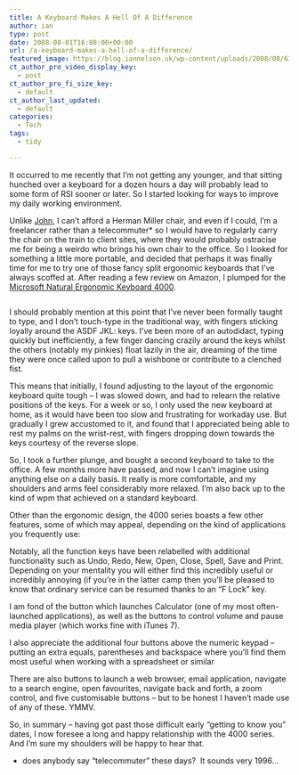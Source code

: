 ```yaml
---
title: A Keyboard Makes A Hell Of A Difference
author: ian
type: post
date: 2008-08-01T16:08:00+00:00
url: /a-keyboard-makes-a-hell-of-a-difference/
featured_image: https://blog.iannelson.uk/wp-content/uploads/2008/08/61b4lHKlNYL._SL1205_-3.jpg
ct_author_pro_video_display_key:
  - post
ct_author_pro_fi_size_key:
  - default
ct_author_last_updated:
  - default
categories:
  - Tech
tags:
  - tidy

---
```

It occurred to me recently that I&#8217;m not getting any younger, and that sitting hunched over a keyboard for a dozen hours a day will probably lead to some form of RSI sooner or later. So I started looking for ways to improve my daily working environment.

Unlike [John][1], I can&#8217;t afford a Herman Miller chair, and even if I could, I&#8217;m a freelancer rather than a telecommuter* so I would have to regularly carry the chair on the train to client sites, where they would probably ostracise me for being a weirdo who brings his own chair to the office. So I looked for something a little more portable, and decided that perhaps it was finally time for me to try one of those fancy split ergonomic keyboards that I&#8217;ve always scoffed at. After reading a few review on Amazon, I plumped for the [Microsoft Natural Ergonomic Keyboard 4000][2].<figure class="kg-card kg-image-card">

<img decoding="async" src="https://blog.iannelson.uk/wp-content/uploads/2023/08/61b4lHKlNYL._SL1205_-2.jpg" class="kg-image" alt loading="lazy" /> </figure> 

I should probably mention at this point that I&#8217;ve never been formally taught to type, and I don&#8217;t touch-type in the traditional way, with fingers sticking loyally around the ASDF JKL: keys. I&#8217;ve been more of an autodidact, typing quickly but inefficiently, a few finger dancing crazily around the keys whilst the others (notably my pinkies) float lazily in the air, dreaming of the time they were once called upon to pull a wishbone or contribute to a clenched fist.

This means that initially, I found adjusting to the layout of the ergonomic keyboard quite tough &#8211; I was slowed down, and had to relearn the relative positions of the keys. For a week or so, I only used the new keyboard at home, as it would have been too slow and frustrating for workaday use. But gradually I grew accustomed to it, and found that I appreciated being able to rest my palms on the wrist-rest, with fingers dropping down towards the keys courtesy of the reverse slope.

So, I took a further plunge, and bought a second keyboard to take to the office. A few months more have passed, and now I can&#8217;t imagine using anything else on a daily basis. It really is more comfortable, and my shoulders and arms feel considerably more relaxed. I&#8217;m also back up to the kind of wpm that achieved on a standard keyboard.

Other than the ergonomic design, the 4000 series boasts a few other features, some of which may appeal, depending on the kind of applications you frequently use:

Notably, all the function keys have been relabelled with additional functionality such as Undo, Redo, New, Open, Close, Spell, Save and Print. Depending on your mentality you will either find this incredibly useful or incredibly annoying (if you&#8217;re in the latter camp then you&#8217;ll be pleased to know that ordinary service can be resumed thanks to an &#8220;F Lock&#8221; key.

I am fond of the button which launches Calculator (one of my most often-launched applications), as well as the buttons to control volume and pause media player (which works fine with iTunes 7).

I also appreciate the additional four buttons above the numeric keypad &#8211; putting an extra equals, parentheses and backspace where you&#8217;ll find them most useful when working with a spreadsheet or similar

There are also buttons to launch a web browser, email application, navigate to a search engine, open favourites, navigate back and forth, a zoom control, and five customisable buttons &#8211; but to be honest I haven&#8217;t made use of any of these. YMMV.

So, in summary &#8211; having got past those difficult early &#8220;getting to know you&#8221; dates, I now foresee a long and happy relationship with the 4000 series. And I&#8217;m sure my shoulders will be happy to hear that.

* does anybody say &#8220;telecommuter&#8221; these days?  It sounds very 1996&#8230;

 [1]: http://www.johnsadventures.com/archives/2008/05/a-chair-makes-a-hell-of-a-difference.html
 [2]: http://amzn.to/RPdDlW